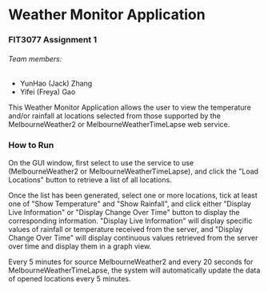 # Weather Monitor Application
### FIT3077 Assignment 1

###### Team members:
- YunHao (Jack) Zhang
- Yifei (Freya) Gao

This Weather Monitor Application allows the user to view the temperature and/or rainfall at locations selected from those supported by the MelbourneWeather2 or MelbourneWeatherTimeLapse web service.

### How to Run
On the GUI window, first select to use the service to use (MelbourneWeather2 or MelbourneWeatherTimeLapse), and click the "Load Locations" button to retrieve a list of all locations.

Once the list has been generated, select one or more locations, tick at least one of "Show Temperature" and "Show Rainfall", and click either "Display Live Information" or "Display Change Over Time" button to display the corresponding information.
"Display Live Information" will display specific values of rainfall or temperature received from the server, and "Display Change Over Time" will display continuous values retrieved from the server over time and display them in a graph view.

Every 5 minutes for source MelbourneWeather2 and every 20 seconds for MelbourneWeatherTimeLapse, the system will automatically update the data of opened locations every 5 minutes.